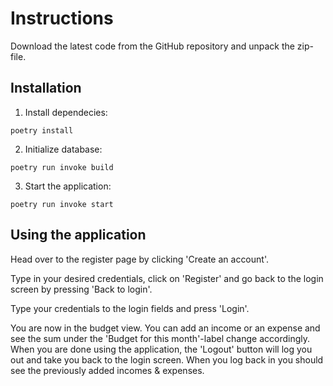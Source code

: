 # Instructions

Download the latest code from the GitHub repository and unpack the zip-file.

## Installation

1. Install dependecies:

```
poetry install
```

2. Initialize database:

```
poetry run invoke build
```

3. Start the application:

```
poetry run invoke start
```

## Using the application

Head over to the register page by clicking 'Create an account'.


Type in your desired credentials, click on 'Register' and go back to the login screen by pressing 'Back to login'.


Type your credentials to the login fields and press 'Login'.

You are now in the budget view. You can add an income or an expense and see the sum under the 'Budget for this month'-label change accordingly. When you are done using the application, the 'Logout' button will log you out and take you back to the login screen. When you log back in you should see the previously added incomes & expenses.
